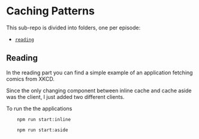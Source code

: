 Caching Patterns
===

This sub-repo is divided into folders, one per episode:

- [`reading`](./reading)

## Reading

In the reading part you can find a simple example of an application fetching 
comics from XKCD.

Since the only changing component between inline cache and cache aside was 
the client, I just added two different clients.

To run the the applications

```
    npm run start:inline
```

```
    npm run start:aside
```

